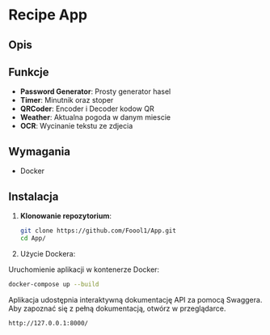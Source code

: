 # Recipe App

## Opis



## Funkcje

- **Password Generator**: Prosty generator hasel
- **Timer**: Minutnik oraz stoper
- **QRCoder**: Encoder i Decoder kodow QR
- **Weather**: Aktualna pogoda w danym miescie
- **OCR**: Wycinanie tekstu ze zdjecia

## Wymagania

- Docker

## Instalacja

1. **Klonowanie repozytorium**:

   ```bash
   git clone https://github.com/Foool1/App.git
   cd App/
   ```

2. Użycie Dockera:

Uruchomienie aplikacji w kontenerze Docker:

```bash
docker-compose up --build
```

Aplikacja udostępnia interaktywną dokumentację API za pomocą Swaggera. Aby zapoznać się z pełną dokumentacją, otwórz w przeglądarce.
```bash
http://127.0.0.1:8000/
```
